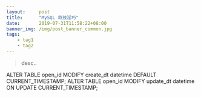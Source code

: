 ```yaml
---
layout:     post
title:      "MySQL 奇技淫巧"
date:       2019-07-31T11:58:22+08:00
banner_img: /img/post_banner_common.jpg
tags:
    - tag1
    - tag2
---
```

> desc..
> 
ALTER TABLE open_id MODIFY create_dt datetime DEFAULT CURRENT_TIMESTAMP;
ALTER TABLE open_id MODIFY update_dt datetime ON UPDATE CURRENT_TIMESTAMP;